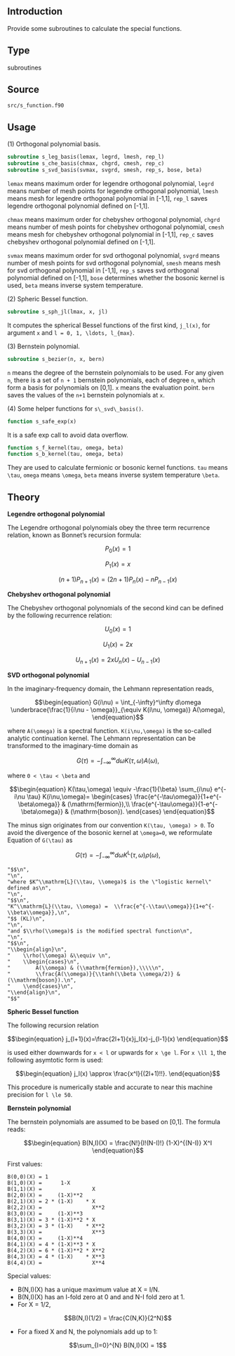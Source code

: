 ## Introduction

Provide some subroutines to calculate the special functions.

## Type

subroutines

## Source

`src/s_function.f90`

## Usage

(1) Orthogonal polynomial basis.

```fortran
subroutine s_leg_basis(lemax, legrd, lmesh, rep_l)
subroutine s_che_basis(chmax, chgrd, cmesh, rep_c)
subroutine s_svd_basis(svmax, svgrd, smesh, rep_s, bose, beta)
```

`lemax` means maximum order for legendre orthogonal polynomial, `legrd` means number of mesh points for legendre orthogonal polynomial, `lmesh` means mesh for legendre orthogonal polynomial in [-1,1], `rep_l` saves legendre orthogonal polynomial defined on [-1,1].

`chmax` means maximum order for chebyshev orthogonal polynomial, `chgrd` means number of mesh points for chebyshev orthogonal polynomial, `cmesh` means mesh for chebyshev orthogonal polynomial in [-1,1], `rep_c` saves chebyshev orthogonal polynomial defined on [-1,1].

`svmax` means maximum order for svd orthogonal polynomial, `svgrd` means number of mesh points for svd orthogonal polynomial, `smesh` means mesh for svd orthogonal polynomial in [-1,1], `rep_s` saves svd orthogonal polynomial defined on [-1,1], `bose` determines whether the bosonic kernel is used, `beta` means inverse system temperature.

(2) Spheric Bessel function.

```fortran
subroutine s_sph_jl(lmax, x, jl)
```

It computes the spherical Bessel functions of the first kind, ``j_l(x)``, for argument ``x`` and ``l = 0, 1, \ldots, l_{max}``.

(3) Bernstein polynomial.

```fortran
subroutine s_bezier(n, x, bern)
```

`n` means the degree of the bernstein polynomials to be used. For any given ``n``, there is a set of ``n + 1`` bernstein polynomials, each of degree ``n``, which form a basis for polynomials on [0,1]. `x` means the evaluation point. `bern` saves the values of the ``n+1`` bernstein polynomials at ``x``.

(4) Some helper functions for `s\_svd\_basis()`.

```fortran
function s_safe_exp(x)
```

It is a safe exp call to avoid data overflow.

```fortran
function s_f_kernel(tau, omega, beta)
function s_b_kernel(tau, omega, beta)
```

They are used to calculate fermionic or bosonic kernel functions. `tau` means ``\tau``, `omega` means ``\omega``, `beta` means inverse system temperature ``\beta``.

## Theory

**Legendre orthogonal polynomial**

The Legendre orthogonal polynomials obey the three term recurrence relation, known as Bonnet’s recursion formula:

```math
\begin{equation}
P_0(x) = 1
\end{equation}
```

```math
\begin{equation}
P_1(x) = x
\end{equation}
```

```math
\begin{equation}
(n+1) P_{n+1}(x) = (2n+1) P_n(x) - n P_{n-1}(x)
\end{equation}
```

**Chebyshev orthogonal polynomial**

The Chebyshev orthogonal polynomials of the second kind can be defined by the following recurrence relation:

```math
\begin{equation}
U_0(x) = 1
\end{equation}
```

```math
\begin{equation}
U_1(x) = 2x
\end{equation}
```

```math
\begin{equation}
U_{n+1}(x) = 2xU_n(x) - U_{n-1}(x)
\end{equation}
```

**SVD orthogonal polynomial**

In the imaginary-frequency domain, the Lehmann representation reads,

```math
\begin{equation}
G(i\nu) = \int_{-\infty}^\infty d\omega
\underbrace{\frac{1}{i\nu - \omega}}_{\equiv K(i\nu, \omega)}
A(\omega),
\end{equation}
```

where ``A(\omega)`` is a spectral function. ``K(i\nu,\omega)`` is the so-called analytic continuation kernel. The Lehmann representation can be transformed to the imaginary-time domain as

```math
\begin{equation}
G(\tau) = -\int_{-\infty}^\infty
d\omega K(\tau,\omega) A(\omega),
\end{equation}
```

where ``0 < \tau < \beta`` and

```math
\begin{equation}
K(\tau,\omega) \equiv 
-\frac{1}{\beta} \sum_{i\nu} e^{-i\nu \tau} K(i\nu,\omega)=
\begin{cases}
    \frac{e^{-\tau\omega}}{1+e^{-\beta\omega}} & (\mathrm{fermion}),\\
    \frac{e^{-\tau\omega}}{1-e^{-\beta\omega}} & (\mathrm{boson}).
\end{cases}
\end{equation}
```

The minus sign originates from our convention ``K(\tau, \omega) > 0``. To avoid the divergence of the bosonic kernel at ``\omega=0``, we reformulate Equation of ``G(\tau)`` as

```math
\begin{equation}
G(\tau)= -\int_{-\infty}^\infty d{\omega}
K^\mathrm{L}(\tau,\omega) \rho(\omega),
\end{equation}
```
    "$$\n",
    "\n",
    "where $K^\\mathrm{L}(\\tau, \\omega)$ is the \"logistic kernel\" defined as\n",
    "\n",
    "$$\n",
    "K^\\mathrm{L}(\\tau, \\omega) =  \\frac{e^{-\\tau\\omega}}{1+e^{-\\beta\\omega}},\n",
    "$$ (KL)\n",
    "\n",
    "and $\\rho(\\omega)$ is the modified spectral function\n",
    "\n",
    "$$\n",
    "\\begin{align}\n",
    "    \\rho(\\omega) &\\equiv \n",
    "    \\begin{cases}\n",
    "        A(\\omega) & (\\mathrm{fermion}),\\\\\n",
    "        \\frac{A(\\omega)}{\\tanh(\\beta \\omega/2)} & (\\mathrm{boson}).\n",
    "    \\end{cases}\n",
    "\\end{align}\n",
    "$$"



**Spheric Bessel function**

The following recursion relation

```math
\begin{equation}
j_{l+1}(x)=\frac{2l+1}{x}j_l(x)-j_{l-1}(x)
\end{equation}
```

is used either downwards for ``x < l`` or upwards for ``x \ge l``. For ``x \ll 1``, the following asymtotic form is used:

```math
\begin{equation}
j_l(x) \approx \frac{x^l}{(2l+1)!!}.
\end{equation}
```

This procedure is numerically stable and accurate to near this machine precision for ``l \le 50``.

**Bernstein polynomial**

The bernstein polynomials are assumed to be based on [0,1]. The formula reads:

```math
\begin{equation}
B(N,I)(X) = \frac{N!}{I!(N-I)!} (1-X)^{(N-I)} X^I
\end{equation}
```

First values:

    B(0,0)(X) = 1
    B(1,0)(X) =      1-X
    B(1,1)(X) =                X
    B(2,0)(X) =     (1-X)**2
    B(2,1)(X) = 2 * (1-X)    * X
    B(2,2)(X) =                X**2
    B(3,0)(X) =     (1-X)**3
    B(3,1)(X) = 3 * (1-X)**2 * X
    B(3,2)(X) = 3 * (1-X)    * X**2
    B(3,3)(X) =                X**3
    B(4,0)(X) =     (1-X)**4
    B(4,1)(X) = 4 * (1-X)**3 * X
    B(4,2)(X) = 6 * (1-X)**2 * X**2
    B(4,3)(X) = 4 * (1-X)    * X**3
    B(4,4)(X) =                X**4

Special values:

* B(N,I)(X) has a unique maximum value at X = I/N.
* B(N,I)(X) has an I-fold zero at 0 and and N-I fold zero at 1.
* For X = 1/2,

```math
B(N,I)(1/2) = \frac{C(N,K)}{2^N}
```

* For a fixed X and N, the polynomials add up to 1:

```math
\sum_{I=0}^{N} B(N,I)(X) = 1
```
